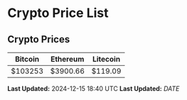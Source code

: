 # Crypto Price List

## Crypto Prices
| Bitcoin | Ethereum | Litecoin |
| ------- | -------- | -------- |
| $103253 | $3900.66 | $119.09 |
**Last Updated:** 2024-12-15 18:40 UTC
**Last Updated:** $DATE$
